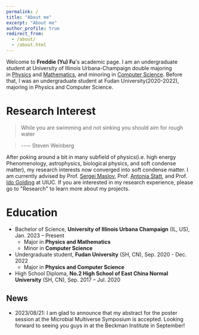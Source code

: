 ```yaml
---
permalink: /
title: "About me"
excerpt: "About me"
author_profile: true
redirect_from: 
  - /about/
  - /about.html
---
```

Welcome to **Freddie (Yu) Fu**'s academic page. I am an undergraduate student at University of Illinois Urbana-Champaign double majoring in [Physics](https://physics.illinois.edu/) and [Mathematics](https://math.illinois.edu/), and minoring in [Computer Science](https://cs.illinois.edu/). 
Before that, I was an undergraduate student at Fudan University(2020-2022), majoring in Physics and Computer Science.


Research Interest
======
> While you are swimming and not sinking you should aim for rough water

> ---- Steven Weinberg

After poking around a bit in many subfield of physics(i.e. high energy Phenomenology, astrophysics, biological physics, and soft condense matter), my research interests now converged into soft condense matter. I am currently advised by Prof. [Sergei Maslov](https://maslov.bioengineering.illinois.edu/), Prof. [Antonia Statt](https://statt.matse.illinois.edu/), and Prof. [Ido Golding](https://bacteriophysics.web.illinois.edu/) at UIUC. If you are interested in my research experience, please go to "Research" to learn more about my projects.


Education
======
* Bachelor of Science, **University of Illinois Urbana Champaign** (IL, US), Jan. 2023 – Present
  * Major in **Physics and Mathematics**
  * Minor in **Computer Science**
* Undergraduate student, **Fudan University** (SH, CN), Sep. 2020 - Dec. 2022
  * Major in **Physics and Computer Science**
* High School Diploma, **No.2 High School of East China Normal University** (SH, CN), Sep. 2017 – Jul. 2020



News
------
* 2023/08/21: I am glad to announce that my abstract for the poster session at the Microbial Multiverse Symposium is accepted. Looking forward to seeing you guys in at the Beckman Institute in September!
